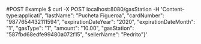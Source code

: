 #POST Example
$ curl -X POST localhost:8080/gasStation -H 'Content-type:applicati", "lastName": "Pucheta Figueroa", "cardNumber": "9877654432111594", "expirationDateYear": "2020", "expirationDateMonth": "1", "gasType": "1", "amount": "10.00", "gasStation": "587fbd68edfe99480a072f15", "sellerName": "Pedrito"}'